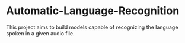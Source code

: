 # Automatic-Language-Recognition
This project aims to build models capable of recognizing the language spoken in a given audio file. 
